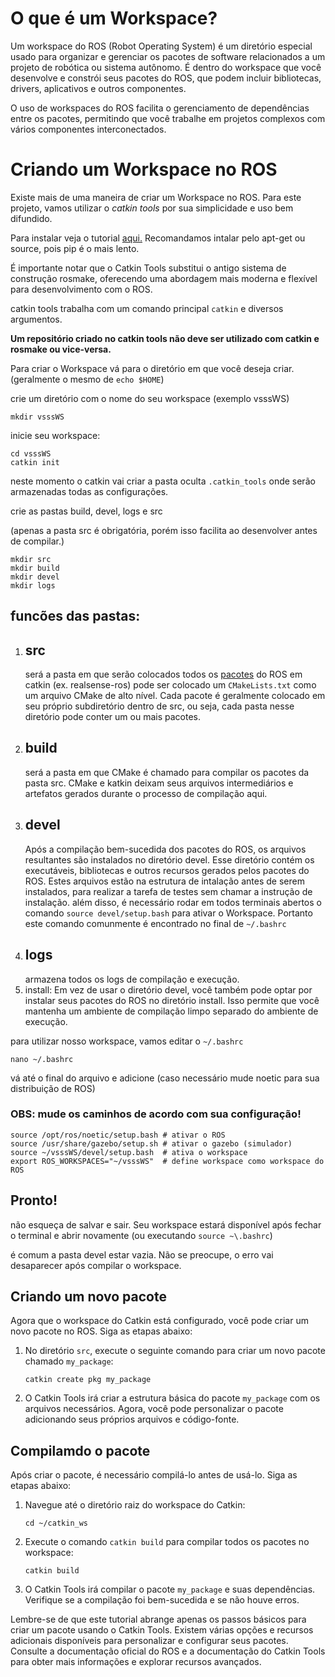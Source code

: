 # O que é um Workspace?

Um workspace do ROS (Robot Operating System) é um diretório especial usado para organizar e gerenciar os pacotes de software relacionados a um projeto de robótica ou sistema autônomo. É dentro do workspace que você desenvolve e constrói seus pacotes do ROS, que podem incluir bibliotecas, drivers, aplicativos e outros componentes.

O uso de workspaces do ROS facilita o gerenciamento de dependências entre os pacotes, permitindo que você trabalhe em projetos complexos com vários componentes interconectados.

# Criando um Workspace no **ROS**

Existe mais de uma maneira de criar um Workspace no ROS. Para este projeto, vamos utilizar o *catkin tools* por sua simplicidade e uso bem difundido.

Para instalar veja o tutorial [aqui.](https://catkin-tools.readthedocs.io/en/latest/installing.html) Recomandamos intalar pelo apt-get ou source, pois pip é o mais lento.

É importante notar que o Catkin Tools substitui o antigo sistema de construção rosmake, oferecendo uma abordagem mais moderna e flexível para desenvolvimento com o ROS.

catkin tools trabalha com um comando principal `catkin` e diversos argumentos.

**Um repositório criado no catkin tools não deve ser utilizado com catkin e rosmake ou vice-versa.**

Para criar o Workspace vá para o diretório em que você deseja criar.
(geralmente o mesmo de `echo $HOME`)

crie um diretório com o nome do seu workspace (exemplo vsssWS)
```
mkdir vsssWS
```
inicie seu workspace:
```
cd vsssWS
catkin init 
```
neste momento o catkin vai criar a pasta oculta `.catkin_tools` onde serão armazenadas todas as configurações.

crie as pastas build, devel, logs e src

(apenas a pasta src é obrigatória, porém isso facilita ao desenvolver antes de compilar.)

```
mkdir src
mkdir build
mkdir devel
mkdir logs
```
## funcões das pastas:
1. ## src
    será a pasta em que serão colocados todos os [pacotes]() do ROS em catkin (ex. realsense-ros)
    pode ser colocado um `CMakeLists.txt` como um arquivo CMake de alto nível.
    Cada pacote é geralmente colocado em seu próprio subdiretório dentro de src, ou seja, cada pasta nesse diretório pode conter um ou mais pacotes.
2. ## build
    será a pasta em que CMake é chamado para compilar os pacotes da pasta src. CMake e katkin deixam seus arquivos intermediários e artefatos gerados durante o processo de compilação aqui.
3. ## devel
    Após a compilação bem-sucedida dos pacotes do ROS, os arquivos resultantes são instalados no diretório devel. Esse diretório contém os executáveis, bibliotecas e outros recursos gerados pelos pacotes do ROS. Estes arquivos estão na estrutura de intalação antes de serem instalados, para realizar a tarefa de testes sem chamar a instrução de instalação.
    além disso, é necessário rodar em todos terminais abertos o comando
    ```source devel/setup.bash``` para ativar o Workspace. Portanto este comando comunmente é encontrado no final de `~/.bashrc`
4. ## logs
    armazena todos os logs de compilação e execução.
5. install: 
    Em vez de usar o diretório devel, você também pode optar por instalar seus pacotes do ROS no diretório install. Isso permite que você mantenha um ambiente de compilação limpo separado do ambiente de execução.

para utilizar nosso workspace, vamos editar o `~/.bashrc`
```
nano ~/.bashrc
```
vá até o final do arquivo e adicione (caso necessário mude noetic para sua distribuição de ROS)
### OBS: mude os caminhos de acordo com sua configuração!
```
source /opt/ros/noetic/setup.bash # ativar o ROS
source /usr/share/gazebo/setup.sh # ativar o gazebo (simulador)
source ~/vsssWS/devel/setup.bash  # ativa o workspace
export ROS_WORKSPACES="~/vsssWS"  # define workspace como workspace do ROS
```
## **Pronto!**
não esqueça de salvar e sair. Seu workspace estará disponível após fechar o terminal e abrir novamente (ou executando `source ~\.bashrc`)

é comum a pasta devel estar vazia. Não se preocupe, o erro vai desaparecer após compilar o workspace.

## Criando um novo pacote

Agora que o workspace do Catkin está configurado, você pode criar um novo pacote no ROS. Siga as etapas abaixo:

1. No diretório `src`, execute o seguinte comando para criar um novo pacote chamado `my_package`:

   ```
   catkin create pkg my_package
   ```

2. O Catkin Tools irá criar a estrutura básica do pacote `my_package` com os arquivos necessários. Agora, você pode personalizar o pacote adicionando seus próprios arquivos e código-fonte.

## Compilamdo o pacote

Após criar o pacote, é necessário compilá-lo antes de usá-lo. Siga as etapas abaixo:

1. Navegue até o diretório raiz do workspace do Catkin:

   ```
   cd ~/catkin_ws
   ```

2. Execute o comando `catkin build` para compilar todos os pacotes no workspace:

   ```
   catkin build
   ```

3. O Catkin Tools irá compilar o pacote `my_package` e suas dependências. Verifique se a compilação foi bem-sucedida e se não houve erros.


Lembre-se de que este tutorial abrange apenas os passos básicos para criar um pacote usando o Catkin Tools. Existem várias opções e recursos adicionais disponíveis para personalizar e configurar seus pacotes. Consulte a documentação oficial do ROS e a documentação do Catkin Tools para obter mais informações e explorar recursos avançados.
